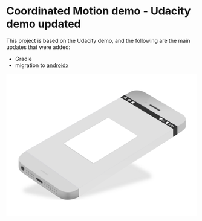 # Coordinated Motion demo - Udacity demo updated

This project is based on the Udacity demo, and the following are the main updates that were added:

* Gradle
* migration to [androidx](https://developer.android.com/jetpack/androidx/migrate)

![coordinate-motion](coordinate-motion.gif)
